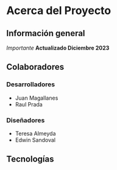 # Acerca del Proyecto
## Información general
*Importante*
**Actualizado Diciembre 2023**
## Colaboradores
### Desarrolladores
* Juan Magallanes
* Raul Prada
### Diseñadores
* Teresa Almeyda
* Edwin Sandoval
## Tecnologías